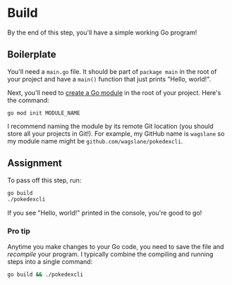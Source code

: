 # Build

By the end of this step, you'll have a simple working Go program!

## Boilerplate

You'll need a `main.go` file. It should be part of `package main` in the root of your project and have a `main()` function that just prints "Hello, world!".

Next, you'll need to [create a Go module](https://golang.org/doc/tutorial/create-module) in the root of your project. Here's the command:

```
go mod init MODULE_NAME
```

I recommend naming the module by its remote Git location (you should store all your projects in Git!). For example, my GitHub name is `wagslane` so my module name might be `github.com/wagslane/pokedexcli`.

## Assignment

To pass off this step, run:

```bash
go build
./pokedexcli
```

If you see "Hello, world!" printed in the console, you're good to go!

### Pro tip

Anytime you make changes to your Go code, you need to save the file and *recompile* your program. I typically combine the compiling and running steps into a single command:

```bash
go build && ./pokedexcli
```

